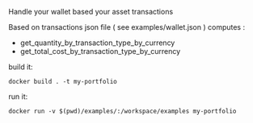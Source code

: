 Handle your wallet based  your asset transactions

Based on transactions json file  ( see examples/wallet.json ) computes :
- get_quantity_by_transaction_type_by_currency
- get_total_cost_by_transaction_type_by_currency


build it:

```docker build . -t my-portfolio```

run it: 

```docker run -v $(pwd)/examples/:/workspace/examples my-portfolio```